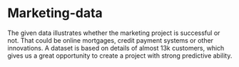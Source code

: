 # Marketing-data
The given data illustrates whether the marketing project is successful or not. That could be online mortgages, credit payment systems or other innovations. A dataset is based on details of almost 13k customers, which gives us a great opportunity to create a project with strong predictive ability.
